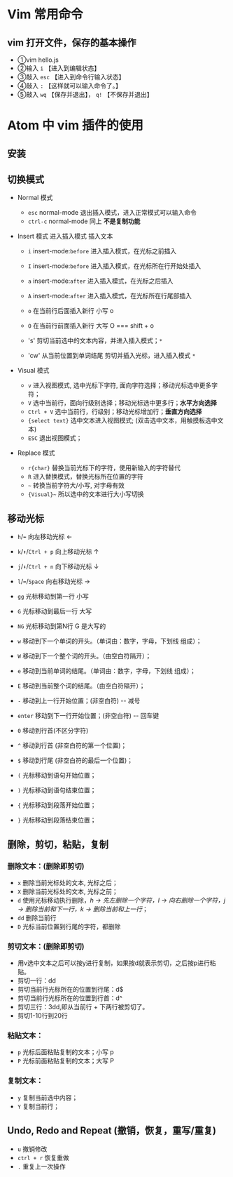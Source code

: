 # Vim 常用命令
## vim 打开文件，保存的基本操作
- ①vim hello.js  
- ②输入    `i` 【进入到编辑状态】  
- ③敲入    `esc` 【进入到命令行输入状态】  
- ④敲入    `:` 【这样就可以输入命令了。】  
- ⑤敲入    `wq` 【保存并退出】， `q!` 【不保存并退出】
#  Atom 中 vim 插件的使用
## 安装 
## 切换模式
- Normal 模式
  - `esc` normal-mode 退出插入模式，进入正常模式可以输入命令
  - `ctrl-c` normal-mode 同上 **不是复制功能**

- Insert 模式 进入插入模式 插入文本
  - `i`   insert-mode:`before`  进入插入模式，在光标之前插入
  - `I`   insert-mode:`before`  进入插入模式，在光标所在行开始处插入

  - `a`   insert-mode:`after`  进入插入模式，在光标之后插入
  - `A`   insert-mode:`after`  进入插入模式，在光标所在行尾部插入

  - `o` 在当前行后面插入新行 小写 o
  - `O` 在当前行前面插入新行 大写 O === shift + o

  - 's' 剪切当前选中的文本内容，并进入插入模式；`*`

  - 'cw' 从当前位置到单词结尾 剪切并插入光标，进入插入模式 `*`

- Visual 模式
  - `v` 进入视图模式, 选中光标下字符, 面向字符选择；移动光标选中更多字符；
  - `V` 选中当前行，面向行级别选择；移动光标选中更多行；**水平方向选择**
  - `Ctrl + V` 选中当前行，行级别；移动光标增加行；**垂直方向选择**
  - `{select text}` 选中文本进入视图模式; (双击选中文本，用触摸板选中文本)
  - `ESC` 退出视图模式；

- Replace 模式
  - `r{char}` 替换当前光标下的字符，使用新输入的字符替代
  - `R` 进入替换模式，替换光标所在位置的字符
  - `~` 转换当前字符大/小写, 对字母有效
  - `{Visual}~` 所以选中的文本进行大小写切换

## 移动光标
- `h`/`⬅️` 向左移动光标 ←
- `k`/`⬆️`/`Ctrl + p` 向上移动光标 ↑
- `j`/`⬇️`/`Ctrl + n` 向下移动光标 ↓
- `l`/`➡️`/`Space` 向右移动光标 →

- `gg` 光标移动到第一行 小写
- `G`  光标移动到最后一行 大写
- `NG` 光标移动到第N行  G 是大写的

- `w` 移动到下一个单词的开头。（单词由：数字，字母，下划线 组成）；
- `W` 移动到下一个整个词的开头。（由空白符隔开）；
- `e` 移动到当前单词的结尾。（单词由：数字，字母，下划线 组成）；
- `E` 移动到当前整个词的结尾。（由空白符隔开）；

- `-`     移动到上一行开始位置；(非空白符) -- 减号
- `enter` 移动到下一行开始位置；(非空白符) -- 回车键

- `0` 移动到行首(不区分字符)
- `^` 移动到行首 (非空白符的第一个位置)；
- `$` 移动到行尾 (非空白符的最后一个位置)；

- `(` 光标移动到语句开始位置；
- `)` 光标移动到语句结束位置；
- `{` 光标移动到段落开始位置；
- `}` 光标移动到段落结束位置；

## 删除，剪切，粘贴，复制
### 删除文本：(**删除即剪切**)
- `x` 删除当前光标处的文本, 光标之后；
- `X` 删除当前光标处的文本, 光标之前；
- `d` 使用光标移动执行删除，*h -> 先左删除一个字符，l -> 向右删除一个字符，j -> 删除当前和下一行，k -> 删除当前和上一行*；
- `dd` 删除当前行
- `D` 光标当前位置到行尾的字符，都删除

### 剪切文本：(删除即剪切)
- 用v选中文本之后可以按y进行复制，如果按d就表示剪切，之后按p进行粘贴。
- 剪切一行：dd
- 剪切当前行光标所在的位置到行尾：d$
- 剪切当前行光标所在的位置到行首：d^
- 剪切三行：3dd,即从当前行 + 下两行被剪切了。
- 剪切1-10行到20行

### 粘贴文本：
- `p` 光标后面粘贴复制的文本；小写 p
- `P` 光标前面粘贴复制的文本；大写 P

### 复制文本：
- `y` 复制当前选中内容；
- `Y` 复制当前行；

## Undo, Redo and Repeat (撤销，恢复，重写/重复)
- `u` 撤销修改
- `ctrl + r` 恢复重做
- `.` 重复上一次操作
